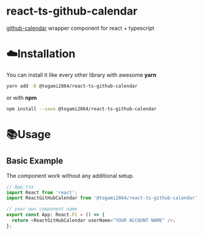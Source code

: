 # react-ts-github-calendar

[github-calendar](https://github.com/IonicaBizau/github-calendar) wrapper component for react + typescript

# :cloud:Installation

You can install it like every other library with awesome **yarn**

```sh
yarn add -D @togami2864/react-ts-github-calendar
```

or with **npm**

```sh
npm install --save @togami2864/react-ts-github-calendar
```

# 📚Usage

## Basic Example

The component work without any additional setup.

```js
// App.tsx
import React from 'react';
import ReactGitHubCalendar from '@togami2864/react-ts-github-calendar';

// your own component name
export const App: React.FC = () => {
  return <ReactGitHubCalendar userName="YOUR ACCOUNT NAME" />;
};
```
